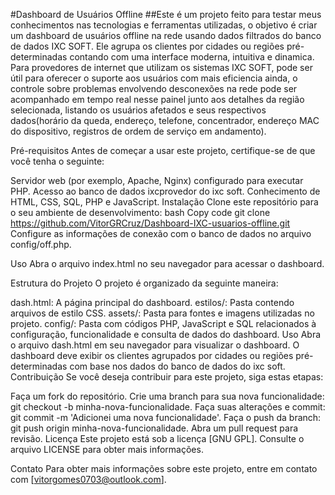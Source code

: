 #Dashboard de Usuários Offline
##Este é um projeto feito para testar meus conhecimentos nas tecnologias e ferramentas utilizadas, o objetivo é criar um dashboard de usuários offline na rede usando dados filtrados do banco de dados IXC SOFT. Ele agrupa os clientes por cidades ou regiões pré-determinadas contando com uma interface moderna, intuitiva e dinamica.
Para provedores de internet que utilizam os sistemas IXC SOFT, pode ser útil para oferecer o suporte aos usuários com mais eficiencia ainda, o controle sobre problemas envolvendo desconexões na rede pode ser acompanhado em tempo real nesse painel junto aos detalhes da região selecionada, listando os usuários afetados e seus respectivos dados(horário da queda, endereço, telefone, concentrador, endereço MAC do dispositivo, registros de ordem de serviço em andamento).

Pré-requisitos
Antes de começar a usar este projeto, certifique-se de que você tenha o seguinte:

Servidor web (por exemplo, Apache, Nginx) configurado para executar PHP.
Acesso ao banco de dados ixcprovedor do ixc soft.
Conhecimento de HTML, CSS, SQL, PHP e JavaScript.
Instalação
Clone este repositório para o seu ambiente de desenvolvimento:
bash
Copy code
git clone https://github.com/VitorGRCruz/Dashboard-IXC-usuarios-offline.git
Configure as informações de conexão com o banco de dados no arquivo config/off.php.

Uso
Abra o arquivo index.html no seu navegador para acessar o dashboard.


Estrutura do Projeto
O projeto é organizado da seguinte maneira:

dash.html: A página principal do dashboard.
estilos/: Pasta contendo arquivos de estilo CSS.
assets/: Pasta para fontes e imagens utilizadas no projeto.
config/: Pasta com códigos PHP, JavaScript e SQL relacionados à configuração, funcionalidade e consulta de dados do dashboard.
Uso
Abra o arquivo dash.html em seu navegador para visualizar o dashboard.
O dashboard deve exibir os clientes agrupados por cidades ou regiões pré-determinadas com base nos dados do banco de dados do ixc soft.
Contribuição
Se você deseja contribuir para este projeto, siga estas etapas:

Faça um fork do repositório.
Crie uma branch para sua nova funcionalidade: git checkout -b minha-nova-funcionalidade.
Faça suas alterações e commit: git commit -m 'Adicionei uma nova funcionalidade'.
Faça o push da branch: git push origin minha-nova-funcionalidade.
Abra um pull request para revisão.
Licença
Este projeto está sob a licença [GNU GPL]. Consulte o arquivo LICENSE para obter mais informações.

Contato
Para obter mais informações sobre este projeto, entre em contato com [vitorgomes0703@outlook.com].
